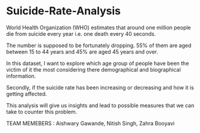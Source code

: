 # Suicide-Rate-Analysis
 World Health Organization (WHO) estimates that around one million people die from suicide every year i.e. one death every 40 seconds. 
 
 The number is supposed to be fortunately dropping. 55% of them are aged between 15 to 44 years and 45% are aged 45 years and over. 
 
 In this dataset, I want to explore which age group of people have been the victim of it the most considering there demographical and biographical information.
 
 Secondly, if the suicide rate has been increasing or decreasing and how it is getting affected. 
 
 This analysis will give us insights and lead to possible measures that we can take to counter this problem.  
 
 TEAM MEMEBERS :
 Aishwary Gawande,
 Nitish Singh,
 Zahra Booyavi
 
 
 
